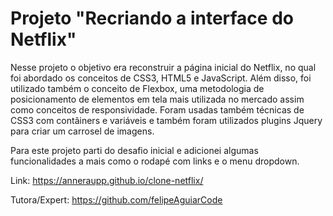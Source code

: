 # Projeto "Recriando a interface do Netflix"



Nesse projeto o objetivo era reconstruir a página inicial do Netflix, no qual foi abordado os conceitos de CSS3, HTML5 e JavaScript. Além disso, foi utilizado também o conceito de Flexbox, uma metodologia de posicionamento de elementos em tela mais utilizada no mercado assim como conceitos de responsividade. Foram usadas também técnicas de CSS3 com contâiners e variáveis e também foram utilizados plugins Jquery para criar um carrosel de imagens.


Para este projeto parti do desafio inicial e adicionei algumas funcionalidades a mais como o rodapé com links e o menu dropdown.

Link: https://anneraupp.github.io/clone-netflix/


Tutora/Expert: https://github.com/felipeAguiarCode
